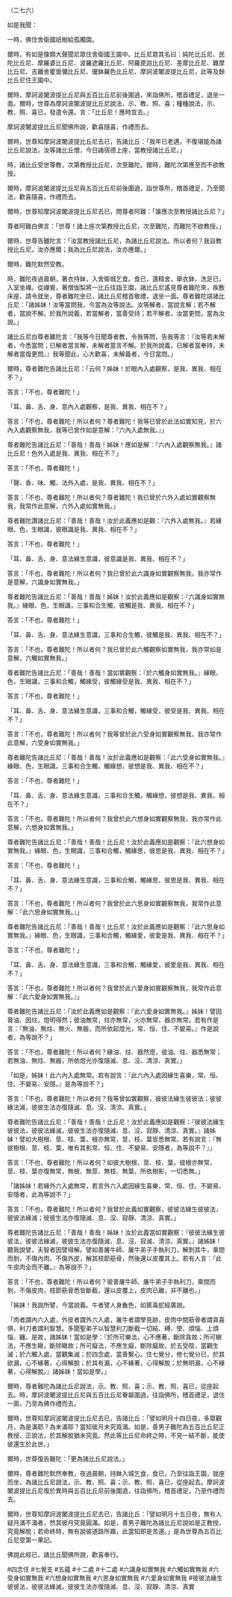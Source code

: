（二七六）

如是我聞：

一時，佛住舍衛國祇樹給孤獨園。

爾時，有如是像類大聲聞尼眾住舍衛國王園中。比丘尼眾其名曰：純陀比丘尼、民陀比丘尼、摩羅婆比丘尼、波羅遮羅比丘尼、阿羅毘迦比丘尼、差摩比丘尼、難摩比丘尼、吉離舍瞿曇彌比丘尼、優鉢羅色比丘尼、摩訶波闍波提比丘尼，此等及餘比丘尼住王園中。

爾時，摩訶波闍波提比丘尼與五百比丘尼前後圍遶，來詣佛所，稽首禮足，退坐一面。爾時，世尊為摩訶波闍波提比丘尼說法，示、教、照、喜；種種說法，示、教、照、喜已，發遣令還。言：「比丘尼！應時宜去。」

摩訶波闍波提比丘尼聞佛所說，歡喜隨喜，作禮而去。

爾時，世尊知摩訶波闍波提比丘尼去已，告諸比丘：「我年已老邁，不復堪能為諸比丘尼說法，汝等諸比丘僧，今日諸宿德上座，當教授諸比丘尼。」

時，諸比丘受世尊教，次第教授比丘尼，次至難陀。爾時，難陀次第應至而不欲教授。

爾時，摩訶波闍波提比丘尼與五百比丘尼前後圍遶，詣世尊所，稽首禮足，乃至聞法，歡喜隨喜，作禮而去。

爾時，世尊知摩訶波闍波提比丘尼去已，問尊者阿難：「誰應次至教授諸比丘尼？」

尊者阿難白佛言：「世尊！諸上座次第教授比丘尼，次至難陀，而難陀不欲教授。」

爾時，世尊告難陀言：「汝當教授諸比丘尼，為諸比丘尼說法。所以者何？我自教授比丘尼，汝亦應爾；我為比丘尼說法，汝亦應爾。」

爾時，難陀默然受教。

時，難陀夜過晨朝，著衣持鉢，入舍衛城乞食。食已，還精舍，舉衣鉢，洗足已，入室坐禪。從禪覺，著僧伽梨將一比丘往詣王園，諸比丘尼遙見尊者難陀來，疾敷床座，請令就坐，尊者難陀坐已，諸比丘尼稽首敬禮，退坐一面。尊者難陀語諸比丘尼：「諸姊妹！汝等當問我，今當為汝等說法。汝等解者，當說言解；若不解者，當說不解。於我所說義，若當解者，當善受持；若不解者，汝當更問，當為汝說。」

諸比丘尼白尊者難陀言：「我等今日聞尊者教，令我等問，告我等言：『汝等若未解者，今悉當問；已解者當言解，未解者當言不解。於我所說義，已解者當奉持，未解者當復更問。』我等聞此，心大歡喜，未解義者，今日當問。」

爾時，尊者難陀告諸比丘尼：「云何？姊妹！於眼內入處觀察，是我、異我、相在不？」

答言：「不也，尊者難陀！」

「耳、鼻、舌、身、意內入處觀察，是我、異我、相在不？」

答言：「不也，尊者難陀！所以者何？尊者難陀！我等已曾於此法如實知見，於六內入處觀察無我，我等已曾作如是意解：『六內入處無我。』」

尊者難陀告諸比丘尼：「善哉！善哉！姊妹！應如是解：『六內入處觀察無我。』諸比丘尼！色外入處是我、異我、相在不？」

答言：「不也，尊者難陀！」

「聲、香、味、觸、法外入處，是我、異我、相在不？」

答言：「不也，尊者難陀！所以者何？尊者難陀！我已曾於六外入處如實觀察無我，我常作此意解，六外入處如實無我。」

尊者難陀讚諸比丘尼：「善哉！善哉！汝於此義應如是觀：『六外入處無我。』若緣眼、色，生眼識，彼眼識是我、異我、相在不？」

答言：「不也，尊者難陀！」

「耳、鼻、舌、身、意法緣生意識，彼意識是我、異我、相在不？」

答言：「不也，尊者難陀！所以者何？我已曾於此六識身如實觀察無我，我亦常作是意解，六識身如實無我。」

尊者難陀告諸比丘尼：「善哉！善哉！姊妹！汝於此義應如是觀察：『六識身如實無我。』緣眼、色，生眼識，三事和合生觸，彼觸是我、異我、相在不？」

答言：「不也，尊者難陀！」

「耳、鼻、舌、身、意法緣生意識，三事和合生觸，彼觸是我、異我、相在不？」

答言：「不也，尊者難陀！所以者何？我已曾於此六觸觀察如實無我，我亦常如是意解，六觸如實無我。」

尊者難陀告諸比丘尼：「善哉！善哉！當如實觀察：『於六觸身如實無我。』緣眼、色，生眼識，三事和合觸，觸緣受，彼觸緣受是我、異我、相在不？」

答言：「不也，尊者難陀！」

「耳、鼻、舌、身、意法緣生意識，三事和合觸，觸緣受，彼受是我、異我、相在不？」

答言：「不也，尊者難陀！所以者何？我等曾於此六受身如實觀察無我，我亦常作此意解，六受身如實無我。」

尊者難陀告諸比丘尼：「善哉！善哉！汝於此義應如是觀察：『此六受身如實無我。』緣眼、色，生眼識，三事和合生觸，觸緣想，彼想是我、異我、相在不？」

答言：「不也，尊者難陀！」

「耳、鼻、舌、身、意法緣生意識，三事和合生觸，觸緣想，彼想是我、異我、相在不？」

答言：「不也，尊者難陀！所以者何？我曾於此六想身如實觀察無我，我亦常作此意解，六想身如實無我。」

尊者難陀告諸比丘尼：「善哉！善哉！比丘尼！汝於此義應如是觀察：『此六想身如實無我。』緣眼、色，生眼識，三事和合觸，觸緣思，彼思是我、異我、相在不？」

答言：「不也，尊者難陀！」

「耳、鼻、舌、身、意法緣生意識，三事和合觸，觸緣思，彼思是我、異我、相在不？」

答言：「不也，尊者難陀！所以者何？我曾於此六思身如實觀察無我，我常作此意解：『此六思身如實無我。』」

尊者難陀告諸比丘尼：「善哉！善哉！比丘尼！汝於此義應如是觀察：『此六思身如實無我。』緣眼、色，生眼識，三事和合觸，觸緣愛，彼愛是我、異我、相在不？」

答言：「不也，尊者難陀！」

「耳、鼻、舌、身、意法緣生意識，三事和合觸，觸緣愛，彼愛是我、異我、相在不？」

答言：「不也，尊者難陀！所以者何？我曾於此六愛身如實觀察無我，我常作此意解：『此六愛身如實無我。』」

尊者難陀告諸比丘尼：「汝於此義應如是觀察：『此六愛身如實無我。』姊妹！譬因膏油、因炷，燈明得然；彼油無常，炷亦無常，火亦無常，器亦無常。若有作是言：『無油、無炷、無火、無器，而所依起燈光，常、恒、住、不變易。』作是說者，為等說不？」

答言：「不也，尊者難陀！所以者何？緣油、炷、器然燈，彼油、炷、器悉無常；若無油、無炷、無器，所依燈光亦復隨滅、息、沒、清涼、真實。」

「如是，姊妹！此六內入處無常。若有說言：『此六內入處因緣生喜樂，常、恒、住、不變易、安隱。』是為等說不？」

答言：「不也，尊者難陀！所以者何？我等曾如實觀察，彼彼法緣生彼彼法；彼彼緣法滅，彼彼生法亦復隨滅、息、沒、清涼、真實。」

尊者難陀告諸比丘尼：「善哉！善哉！比丘尼！汝於此義應如是觀察：『彼彼法緣生彼彼法，彼彼法緣滅，彼彼生法亦復隨滅、息、沒、寂靜、清涼、真實。』諸姊妹！譬如大樹根、莖、枝、葉，根亦無常，莖、枝、葉皆悉無常。若有說言：『無彼樹根、莖、枝、葉，唯有其影常、恒、住、不變易、安隱者，為等說不？』」

答言：「不也，尊者難陀！所以者何？如彼大樹根、莖、枝、葉，彼根亦無常，莖、枝、葉亦復無常，無根、無莖、無枝、無葉，所依樹影，一切悉無。」

「諸姊妹！若緣外六入處無常，若言外六入處因緣生喜樂，常、恒、住、不變易、安隱者，此為等說不？」

答言：「不也，尊者難陀！所以者何？我曾於此義如實觀察，彼彼法緣生彼彼法，彼彼法緣滅；彼彼生法亦復隨滅、息、沒、寂靜、清涼、真實。」

尊者難陀告諸比丘尼：「善哉！善哉！姊妹！汝於此義當如實觀察：『彼彼法緣生彼彼法，彼彼法緣滅，彼彼生法亦復隨滅、息、沒、寂滅、清涼、真實。』諸姊妹！聽我說譬，夫智者因譬得解。譬如善屠牛師、屠牛弟子手執利刀，解剝其牛，乘間而剝，不傷內肉、不傷外皮，解其枝節筋骨，然後還以皮覆其上。若有人言：『此牛皮肉全而不離。』為等說不？」

答言：「不也，尊者難陀！所以者何？彼善屠牛師、屠牛弟子手執利刀，乘間而剝，不傷皮肉，枝節筋骨悉皆斷截，還以皮覆上，皮肉已離，非不離也。」

「姊妹！我說所譬，今當說義。牛者譬人身麁色，如篋毒蛇經廣說。

「肉者謂內六入處，外皮者謂外六入處，屠牛者謂學見跡，皮肉中間筋骨者謂貪喜俱，利刀者謂利智慧。多聞聖弟子以智慧利刀斷截一切結、縛、使、煩惱、上煩惱、纏。是故，諸姊妹！當如是學：『於所可樂法，心不應著，斷除貪故；所可瞋法，不應生瞋，斷除瞋故；所可癡法，不應生癡，斷除癡故。於五受陰，當觀生滅；於六觸入處，當觀集滅；於四念處，當善繫心。住七覺分，修七覺分已，於其欲漏，心不緣著，心得解脫；於其有漏，心不緣著，心得解脫；於無明漏，心不緣著，心得解脫。』諸姊妹！當如是學。」

爾時，尊者難陀為諸比丘尼說法，示、教、照、喜；示、教、照、喜已，從座起去。時，摩訶波闍波提比丘尼與五百比丘尼眷屬圍遶，往詣佛所，稽首禮足，退住一面，乃至為佛作禮而去。

爾時，世尊知摩訶波闍波提比丘尼去已，告諸比丘：「譬如明月十四日夜，多眾觀月，為是滿耶？為未滿耶？當知彼月未究竟滿。如是，善男子難陀為五百比丘尼正教授、正說法，於其解脫猶未究竟。然此等比丘尼命終之時，不見一結不斷，能使彼還生於此世。」

爾時，世尊復告難陀：「更為諸比丘尼說法。」

爾時，尊者難陀默然奉教，夜過晨朝，持鉢入城乞食，食已，乃至往詣王園，就座而坐，為諸比丘尼說法，示、教、照、喜；示、教、照、喜已，從座起去。摩訶波闍波提比丘尼復於異時與五百比丘尼前後圍遶，往詣佛所，稽首禮足，乃至作禮而去。

爾時，世尊知摩訶波闍波提比丘尼去已，告諸比丘：「譬如明月十五日夜，無有人疑月滿不滿者，然其彼月究竟圓滿。如是，善男子難陀為諸比丘尼說如是正教授，究竟解脫；若命終時，無有說彼道路所趣，此當知即是苦邊。」是為世尊為五百比丘尼受第一果記。

佛說此經已，諸比丘聞佛所說，歡喜奉行。

















#四念住
#七覺支
#五蘊
#十二處
#十二處
#六識身如實無我
#六觸如實無我
#六受身如實無我
#六想身如實無我
#六思身如實無我
#六愛身如實無我
#彼彼法緣生彼彼法，彼彼法緣滅，彼彼生法亦復隨滅、息、沒、寂靜、清涼、真實
